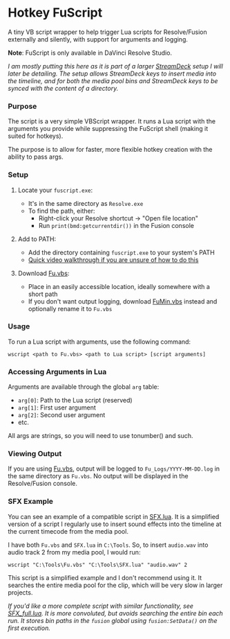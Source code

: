 # Hotkey FuScript
A tiny VB script wrapper to help trigger Lua scripts for Resolve/Fusion externally and silently, with support for arguments and logging.

**Note**: FuScript is only available in DaVinci Resolve Studio.

*I am mostly putting this here as it is part of a larger [StreamDeck](https://www.elgato.com/us/en/p/stream-deck-mk2-black) setup I will later be detailing. The setup allows StreamDeck keys to insert media into the timeline, and for both the media pool bins and StreamDeck keys to be synced with the content of a directory.*

### Purpose
The script is a very simple VBScript wrapper. It runs a Lua script with the arguments you provide while suppressing the FuScript shell (making it suited for hotkeys).

The purpose is to allow for faster, more flexible hotkey creation with the ability to pass args.

### Setup
1. Locate your `fuscript.exe`:
   - It's in the same directory as `Resolve.exe`
   - To find the path, either:
     - Right-click your Resolve shortcut → "Open file location"
     - Run `print(bmd:getcurrentdir())` in the Fusion console

2. Add to PATH:
   - Add the directory containing `fuscript.exe` to your system's PATH
   - [Quick video walkthrough if you are unsure of how to do this](https://www.youtube.com/watch?v=pGRw1bgb1gU)

3. Download [Fu.vbs](Fu.vbs):
   - Place in an easily accessible location, ideally somewhere with a short path
   - If you don't want output logging, download [FuMin.vbs](FuMin.vbs) instead and optionally rename it to `Fu.vbs`

### Usage
To run a Lua script with arguments, use the following command:

`wscript <path to Fu.vbs> <path to Lua script> [script arguments]`

### Accessing Arguments in Lua
Arguments are available through the global `arg` table:
- `arg[0]`: Path to the Lua script (reserved)
- `arg[1]`: First user argument
- `arg[2]`: Second user argument
- etc.

All args are strings, so you will need to use tonumber() and such.

### Viewing Output
If you are using [Fu.vbs](Fu.vbs), output will be logged to `Fu_Logs/YYYY-MM-DD.log` in the same directory as `Fu.vbs`. No output will be displayed in the Resolve/Fusion console.

### SFX Example
You can see an example of a compatible script in [SFX.lua](SFX.lua). It is a simplified version of a script I regularly use to insert sound effects into the timeline at the current timecode from the media pool.

I have both `Fu.vbs` and `SFX.lua` in `C:\Tools`. So, to insert `audio.wav` into audio track 2 from my media pool, I would run:

`wscript "C:\Tools\Fu.vbs" "C:\Tools\SFX.lua" "audio.wav" 2`

This script is a simplified example and I don't recommend using it. It searches the entire media pool for the clip, which will be very slow in larger projects.

*If you'd like a more complete script with similar functionality, see [SFX_full.lua](SFX_full.lua). It is more convoluted, but avoids searching the entire bin each run. It stores bin paths in the `fusion` global using `fusion:SetData()` on the first execution.*
